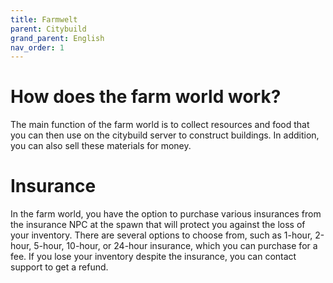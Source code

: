 ```yaml
---
title: Farmwelt
parent: Citybuild
grand_parent: English
nav_order: 1
---
```


# How does the farm world work?
The main function of the farm world is to collect resources and food that you can then use on the citybuild server to construct buildings. In addition, you can also sell these materials for money.

# Insurance
In the farm world, you have the option to purchase various insurances from the insurance NPC at the spawn that will protect you against the loss of your inventory. There are several options to choose from, such as 1-hour, 2-hour, 5-hour, 10-hour, or 24-hour insurance, which you can purchase for a fee. If you lose your inventory despite the insurance, you can contact support to get a refund.

